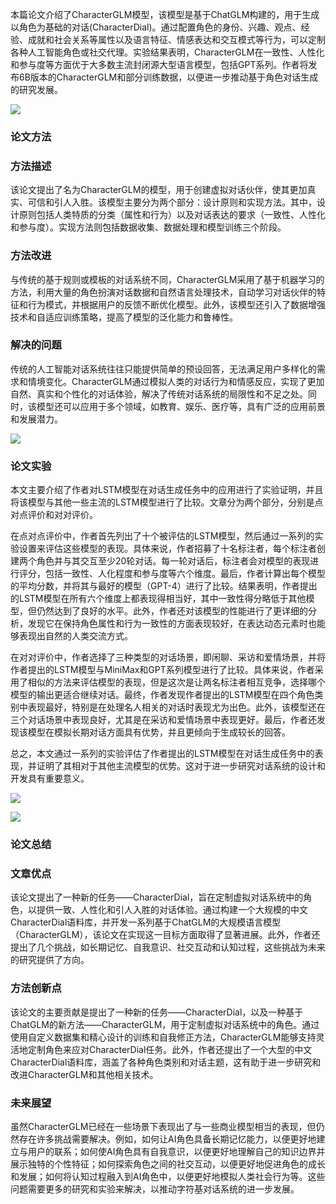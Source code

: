 本篇论文介绍了CharacterGLM模型，该模型是基于ChatGLM构建的，用于生成以角色为基础的对话(CharacterDial)。通过配置角色的身份、兴趣、观点、经验、成就和社会关系等属性以及语言特征、情感表达和交互模式等行为，可以定制各种人工智能角色或社交代理。实验结果表明，CharacterGLM在一致性、人性化和参与度等方面优于大多数主流封闭源大型语言模型，包括GPT系列。作者将发布6B版本的CharacterGLM和部分训练数据，以便进一步推动基于角色对话生成的研究发展。

![](https://cdn.nlark.com/yuque/0/2023/png/406504/1702291341468-b9817171-1365-4fad-9f4f-14ab0a80ea5a.png)



### 论文方法
### 方法描述
该论文提出了名为CharacterGLM的模型，用于创建虚拟对话伙伴，使其更加真实、可信和引人入胜。该模型主要分为两个部分：设计原则和实现方法。其中，设计原则包括人类特质的分类（属性和行为）以及对话表达的要求（一致性、人性化和参与度）。实现方法则包括数据收集、数据处理和模型训练三个阶段。

### 方法改进
与传统的基于规则或模板的对话系统不同，CharacterGLM采用了基于机器学习的方法，利用大量的角色扮演对话数据和自然语言处理技术，自动学习对话伙伴的特征和行为模式，并根据用户的反馈不断优化模型。此外，该模型还引入了数据增强技术和自适应训练策略，提高了模型的泛化能力和鲁棒性。

### 解决的问题
传统的人工智能对话系统往往只能提供简单的预设回答，无法满足用户多样化的需求和情境变化。CharacterGLM通过模拟人类的对话行为和情感反应，实现了更加自然、真实和个性化的对话体验，解决了传统对话系统的局限性和不足之处。同时，该模型还可以应用于多个领域，如教育、娱乐、医疗等，具有广泛的应用前景和发展潜力。

![](https://cdn.nlark.com/yuque/0/2023/png/406504/1702291350350-8d1f7295-5380-4dc5-b5f8-90cd7d2de741.png)



### 论文实验
本文主要介绍了作者对LSTM模型在对话生成任务中的应用进行了实验证明，并且将该模型与其他一些主流的LSTM模型进行了比较。文章分为两个部分，分别是点对点评价和对对评价。

在点对点评价中，作者首先列出了十个被评估的LSTM模型，然后通过一系列的实验设置来评估这些模型的表现。具体来说，作者招募了十名标注者，每个标注者创建两个角色并与其交互至少20轮对话。每一轮对话后，标注者会对模型的表现进行评分，包括一致性、人化程度和参与度等六个维度。最后，作者计算出每个模型的平均分数，并将其与最好的模型（GPT-4）进行了比较。结果表明，作者提出的LSTM模型在所有六个维度上都表现得相当好，其中一致性得分略低于其他模型，但仍然达到了良好的水平。此外，作者还对该模型的性能进行了更详细的分析，发现它在保持角色属性和行为一致性的方面表现较好，在表达动态元素时也能够表现出自然的人类交流方式。

在对对评价中，作者选择了三种类型的对话场景，即闲聊、采访和爱情场景，并将作者提出的LSTM模型与MiniMax和GPT系列模型进行了比较。具体来说，作者采用了相似的方法来评估模型的表现，但是这次是让两名标注者相互竞争，选择哪个模型的输出更适合继续对话。最终，作者发现作者提出的LSTM模型在四个角色类别中表现最好，特别是在处理名人相关的对话时表现尤为出色。此外，该模型还在三个对话场景中表现良好，尤其是在采访和爱情场景中表现更好。最后，作者还发现该模型在模拟长期对话方面具有优势，并且更倾向于生成较长的回答。

总之，本文通过一系列的实验评估了作者提出的LSTM模型在对话生成任务中的表现，并证明了其相对于其他主流模型的优势。这对于进一步研究对话系统的设计和开发具有重要意义。

![](https://cdn.nlark.com/yuque/0/2023/png/406504/1702291358574-32331cdd-2c93-4576-8df7-161899219d3a.png)

![](https://cdn.nlark.com/yuque/0/2023/png/406504/1702291358658-207ff6f0-7e5e-4040-a3a1-b20b99698c60.png)



### 论文总结
### 文章优点
该论文提出了一种新的任务——CharacterDial，旨在定制虚拟对话系统中的角色，以提供一致、人性化和引人入胜的对话体验。通过构建一个大规模的中文CharacterDial语料库，并开发一系列基于ChatGLM的大规模语言模型（CharacterGLM），该论文在实现这一目标方面取得了显著进展。此外，作者还提出了几个挑战，如长期记忆、自我意识、社交互动和认知过程，这些挑战为未来的研究提供了方向。

### 方法创新点
该论文的主要贡献是提出了一种新的任务——CharacterDial，以及一种基于ChatGLM的新方法——CharacterGLM，用于定制虚拟对话系统中的角色。通过使用自定义数据集和精心设计的训练和自我修正方法，CharacterGLM能够支持灵活地定制角色来应对CharacterDial任务。此外，作者还提出了一个大型的中文CharacterDial语料库，涵盖了各种角色类别和对话主题，这有助于进一步研究和改进CharacterGLM和其他相关技术。

### 未来展望
虽然CharacterGLM已经在一些场景下表现出了与一些商业模型相当的表现，但仍然存在许多挑战需要解决。例如，如何让AI角色具备长期记忆能力，以便更好地建立与用户的联系；如何使AI角色具有自我意识，以便更好地理解自己的知识边界并展示独特的个性特征；如何探索角色之间的社交互动，以便更好地促进角色的成长和发展；如何将认知过程融入到AI角色中，以便更好地模拟人类社会行为等。这些问题需要更多的研究和实验来解决，以推动字符基对话系统的进一步发展。

